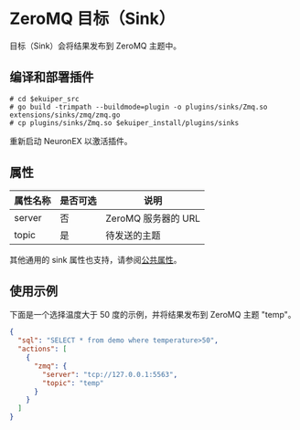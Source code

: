 # ZeroMQ 目标（Sink）

目标（Sink）会将结果发布到 ZeroMQ 主题中。

## 编译和部署插件

```shell
# cd $ekuiper_src
# go build -trimpath --buildmode=plugin -o plugins/sinks/Zmq.so extensions/sinks/zmq/zmq.go
# cp plugins/sinks/Zmq.so $ekuiper_install/plugins/sinks
```

重新启动 NeuronEX 以激活插件。

## 属性

| 属性名称 | 是否可选 | 说明                |
| -------- | -------- | ------------------- |
| server   | 否       | ZeroMQ 服务器的 URL |
| topic    | 是       | 待发送的主题        |

其他通用的 sink 属性也支持，请参阅[公共属性](./sink.md#公共属性)。

## 使用示例

下面是一个选择温度大于 50 度的示例，并将结果发布到 ZeroMQ 主题 "temp"。

```json
{
  "sql": "SELECT * from demo where temperature>50",
  "actions": [
    {
      "zmq": {
        "server": "tcp://127.0.0.1:5563",
        "topic": "temp"
      }
    }
  ]
}
```

